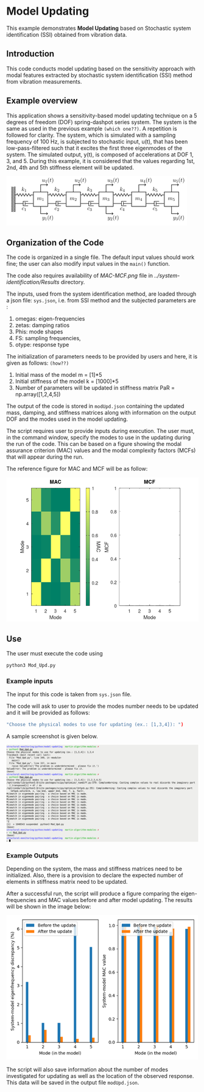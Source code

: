 # Model Updating

This example demonstrates **Model Updating** based on
Stochastic system identification (SSI) obtained from vibration data.

## Introduction

This code conducts model updating based on the sensitivity approach with
modal features extracted by stochastic system identification (SSI) method
from vibration measurements.

## Example overview

This application shows a sensitivity-based model updating technique
on a 5 degrees of freedom (DOF) spring-dashpot series system.
The system is the same as used in the previous example `(which one??)`.
A repetition is followed for clarity. The system, which is simulated with
a sampling frequency of 100 Hz, is subjected to stochastic input, u(t),
that has been low-pass-filtered such that it excites the first
three eigenmodes of the system. The simulated output, y(t), is composed
of accelerations at DOF 1, 3, and 5. During this example, it is considered
that the values regarding 1st, 2nd, 4th and 5th stiffness element will be updated.

![example-diagram](images/example.png)

## Organization of the Code

The code is organized in a single file. The default input values
should work fine;
the user can also modify input values in the `main()` function.

The code also requires availability of _MAC-MCF.png_ file in
_../system-identification/Results_ directory.

The inputs, used from
the system identification method, are loaded through a json file: `sys.json`,
i.e. from SSI method and the subjected parameters are :

1. omegas: eigen-frequencies
1. zetas: damping ratios
1. Phis: mode shapes
1. FS: sampling frequencies,
1. otype: response type

The initialization of parameters needs to be provided by users and here,
it is given as follows: `(how??)`

1. Initial mass of the model
   m  = [1]*5
1. Initial stiffness of the model
   k  = [1000]*5
1. Number of parameters will be updated in stiffness matrix
   PaR = np.array([1,2,4,5])

The output of the code is stored in `modUpd.json` containing
the updated mass, damping, and stiffness matrices along with information
on the output DOF and the modes used in the model updating.

The script requires user to provide inputs during execution.
The user must, in
the command window, specify the modes to use in the updating during
the run of the code. This can be based on a figure showing
the modal assurance criterion (MAC) values and the modal complexity factors
(MCFs) that will appear during the run.

The reference figure for  MAC and MCF will be as follow:

![MAC MCF figure](images/MAC_MCF.png)

## Use

The user must execute the code using

```python
python3 Mod_Upd.py
```

### Example inputs

The input for this code is taken from `sys.json` file.

The code will ask to user to provide the modes number needs to be updated
and it will be provided as follows:

```bash
"Choose the physical modes to use for updating (ex.: [1,3,4]): ")
```

A sample screenshot is given below.

![terminal screenshot](images/terminal-execution.png)

### Example Outputs

Depending on the system, the mass and stiffness matrices need to be initialized.
Also, there is a provision to declare the expected number of elements in
stiffness matrix need to be updated.

After a successful run, the script will produce a figure comparing
the eigen-frequencies and MAC values before and after model updating.
The results will be shown in the image below:

![Eigen MAC Output](images/eigen-MAC_output.png)

The script will also save information about the number of modes investigated
for updating as well as the location of the observed response. This data will be
saved in the output file `modUpd.json`.

